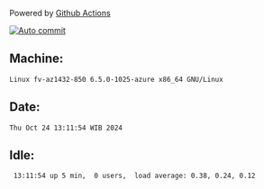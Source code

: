 Powered by [Github Actions](https://github.com/features/actions)

[![Auto commit](https://github.com/hiage/workstation/workflows/Auto%20commit/badge.svg)](https://github.com/hiage/workstation/actions?query=workflow%3A%22Auto+commit%22)

## Machine:
```
Linux fv-az1432-850 6.5.0-1025-azure x86_64 GNU/Linux
```
## Date:
```
Thu Oct 24 13:11:54 WIB 2024
```
## Idle:
```
 13:11:54 up 5 min,  0 users,  load average: 0.38, 0.24, 0.12
```
